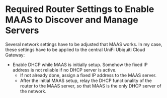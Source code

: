 # Required Router Settings to Enable MAAS to Discover and Manage Servers

Several network settings have to be adjusted that MAAS works. In my case, these settings have to be applied to the
central UniFi Ubiquiti Cloud Gateway:

* Enable DHCP while MAAS is initially setup. Somehow the fixed IP address is not reliable if no DHCP server is active.
    * If not already done, assign a fixed IP address to the MAAS server.
    * After the initial MAAS setup, relay the DHCP functionality of the router to the MAAS server, so that MAAS is the
      only DHCP server of the network.
